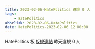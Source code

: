 ```yaml
---
title: 2023-02-06-HatePolitics 違規 0 人
tags:
    - HatePolitics
abbrlink: 2023-02-06-HatePolitics
date: HatePolitics-2023-02-06 12:00:00
---
```

HatePolitics 板 [板規連結](https://www.ptt.cc/bbs/HatePolitics/M.1617115262.A.D60.html)
昨天違規 0 人
